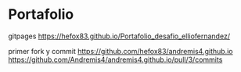 # Portafolio
gitpages
https://hefox83.github.io/Portafolio_desafio_elliofernandez/

primer fork y commit
https://github.com/hefox83/andremis4.github.io
https://github.com/Andremis4/andremis4.github.io/pull/3/commits

